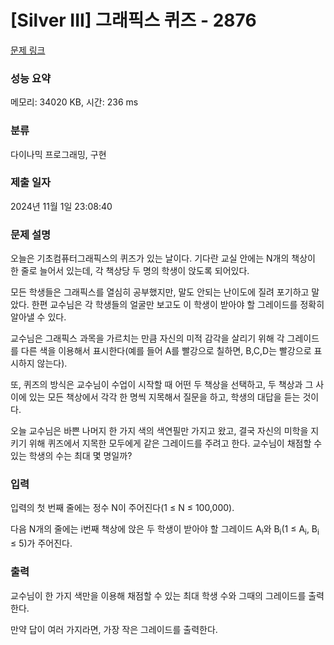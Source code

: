 # [Silver III] 그래픽스 퀴즈 - 2876 

[문제 링크](https://www.acmicpc.net/problem/2876) 

### 성능 요약

메모리: 34020 KB, 시간: 236 ms

### 분류

다이나믹 프로그래밍, 구현

### 제출 일자

2024년 11월 1일 23:08:40

### 문제 설명

<p>오늘은 기초컴퓨터그래픽스의 퀴즈가 있는 날이다. 기다란 교실 안에는 N개의 책상이 한 줄로 늘어서 있는데, 각 책상당 두 명의 학생이 앉도록 되어있다.</p>

<p>모든 학생들은 그래픽스를  열심히 공부했지만, 말도 안되는 난이도에 질려 포기하고 말았다. 한편 교수님은 각 학생들의 얼굴만 보고도 이 학생이 받아야 할 그레이드를 정확히 알아낼 수 있다.</p>

<p>교수님은 그래픽스 과목을 가르치는 만큼 자신의 미적 감각을 살리기 위해 각 그레이드를 다른 색을 이용해서 표시한다(예를 들어 A를 빨강으로 칠하면, B,C,D는 빨강으로 표시하지 않는다).</p>

<p>또, 퀴즈의 방식은 교수님이 수업이 시작할 때 어떤 두 책상을 선택하고, 두 책상과 그 사이에 있는 모든 책상에서 각각 한 명씩 지목해서 질문을 하고, 학생의 대답을 듣는 것이다.</p>

<p>오늘 교수님은 바쁜 나머지 한 가지 색의 색연필만 가지고 왔고, 결국 자신의 미학을 지키기 위해 퀴즈에서 지목한 모두에게 같은 그레이드를 주려고 한다. 교수님이 채점할 수 있는 학생의 수는 최대 몇 명일까?</p>

### 입력 

 <p>입력의 첫 번째 줄에는 정수 N이 주어진다(1 ≤ N ≤ 100,000).</p>

<p>다음 N개의 줄에는 i번째 책상에 앉은 두 학생이 받아야 할 그레이드 A<sub>i</sub>와 B<sub>i</sub>(1 ≤ A<sub>i</sub>, B<sub>i</sub> ≤ 5)가 주어진다.</p>

### 출력 

 <p>교수님이 한 가지 색만을 이용해 채점할 수 있는 최대 학생 수와 그때의 그레이드를 출력한다.</p>

<p>만약 답이 여러 가지라면, 가장 작은 그레이드를 출력한다.</p>


